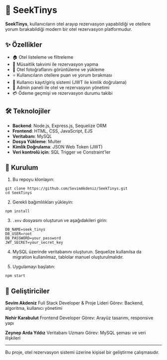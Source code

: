# 🏨 SeekTinys

**SeekTinys**, kullanıcıların otel arayıp rezervasyon yapabildiği ve otellere yorum bırakabildiği modern bir otel rezervasyon platformudur.

## ✨ Özellikler

- 🏠 Otel listeleme ve filtreleme  
- 📆 Müsaitlik takvimi ile rezervasyon yapma  
- 📸 Otel fotoğraflarını görüntüleme ve yükleme  
- ⭐ Kullanıcıların otellere puan ve yorum bırakması  
- 👤 Kullanıcı kayıt/giriş sistemi (JWT ile kimlik doğrulama)  
- 🧾 Admin paneli ile otel ve rezervasyon yönetimi  
- 💳 Ödeme geçmişi ve rezervasyon durumu takibi  

## 🛠️ Teknolojiler

- **Backend**: Node.js, Express.js, Sequelize ORM  
- **Frontend**: HTML, CSS, JavaScript, EJS  
- **Veritabanı**: MySQL  
- **Dosya Yükleme**: Multer  
- **Kimlik Doğrulama**: JSON Web Token (JWT)  
- **Veri kontrolü için**: SQL Trigger ve Constraint’ler

## 🚀 Kurulum

1. Bu repoyu klonlayın:
```
git clone https://github.com/SevimAkdeniz/SeekTinys.git
cd SeekTinys
```

2. Gerekli bağımlılıkları yükleyin:
```
npm install
```

3. `.env` dosyasını oluşturun ve aşağıdakileri girin:
```
DB_NAME=seek_tinys
DB_USER=root
DB_PASSWORD=your_password
JWT_SECRET=your_secret_key
```

4. MySQL üzerinde veritabanını oluşturun. Sequelize kullanılsa da migration kullanılmaz, tablolar manuel oluşturulmalıdır.

5. Uygulamayı başlatın:
```
npm start
```

## 👤 Geliştiriciler

**Sevim Akdeniz**
Full Stack Developer & Proje Lideri
Görev: Backend, algoritma, kullanıcı yönetimi

**Nehir Karabulut**
Frontend Developer
Görev: Arayüz tasarımı, responsive yapı

**Zeynep Arda Yıldız**
Veritabanı Uzmanı
Görev: MySQL şeması ve veri ilişkileri

---

Bu proje, otel rezervasyon sistemi üzerine kişisel bir geliştirme çalışmasıdır.
